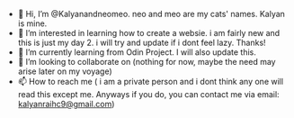 - 👋 Hi, I’m @Kalyanandneomeo. neo and meo are my cats' names. Kalyan is mine.
- 👀 I’m interested in learning how to create a websie. i am fairly new and this is just my day 2. i will try and update if i dont feel lazy. Thanks!
- 🌱 I’m currently learning from Odin Project. I will also update this.
- 💞️ I’m looking to collaborate on (nothing for now, maybe the need may arise later on my voyage)
- 📫 How to reach me ( i am a private person and i dont think any one will read this except me. Anyways if you do, you can contact me via email: kalyanraihc9@gmail.com)

<!---
Kalyanandneomeo/Kalyanandneomeo is a ✨ special ✨ repository because its `README.md` (this file) appears on your GitHub profile.
You can click the Preview link to take a look at your changes.
--->
